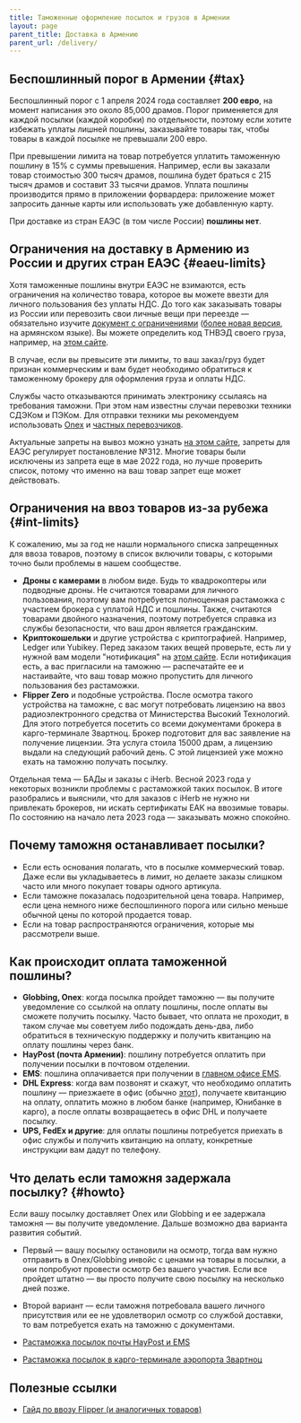```yaml
---
title: Таможенные оформление посылок и грузов в Армении
layout: page
parent_title: Доставка в Армению
parent_url: /delivery/
---
```


## Беспошлинный порог в Армении {#tax}

Беспошлинный порог с 1 апреля 2024 года составляет **200 евро**, на момент написания это около 85,000 драмов.
Порог применяется для каждой посылки (каждой коробки) по отдельности, поэтому если хотите избежать уплаты лишней пошлины,
заказывайте товары так, чтобы товары в каждой посылке не превышали 200 евро.

При превышении лимита на товар потребуется уплатить таможенную пошлину в 15% с суммы превышения.
Например, если вы заказали товар стоимостью 300 тысяч драмов, пошлина будет браться с 215 тысяч драмов и составит 33 тысячи драмов.
Уплата пошлины производится прямо в приложении форвардера: приложение может запросить данные карты или
использовать уже добавленную карту.

При доставке из стран ЕАЭС (в том числе России) **пошлины нет**.

## Ограничения на доставку в Армению из России и других стран ЕАЭС {#eaeu-limits}

Хотя таможенные пошлины внутри ЕАЭС не взимаются, есть ограничения на количество товара, которое вы можете ввезти для личного
пользования без уплаты НДС. До того как заказывать товары из России или перевозить свои личные вещи при переезде —
обязательно изучите [документ с ограничениями](/files/HHKV_N_171-N_13022020_ru.pdf) ([более новая версия](https://www.arlis.am/DocumentView.aspx?DocID=178320), на армянском языке).
Вы можете определить код ТНВЭД своего груза, например, на [этом сайте](https://tnved.info).

В случае, если вы превысите эти лимиты, то ваш заказ/груз будет признан коммерческим и вам будет необходимо обратиться к
таможенному брокеру для оформления груза и оплаты НДС.

Службы часто отказываются принимать электронику ссылаясь на требования таможни. При этом нам известны случаи перевозки техники СДЭКом и ПЭКом. Для отправки
техники мы рекомендуем использовать [Onex](mailforwarding.md) и [частных перевозчиков](#private).

Актуальные запреты на вывоз можно узнать [на этом сайте](https://www.alta.ru/news/88065/), запреты для ЕАЭС регулирует постановление №312. Многие товары были исключены из запрета еще в мае 2022 года, но
лучше проверить список, потому что именно на ваш товар запрет еще может действовать.

## Ограничения на ввоз товаров из-за рубежа {#int-limits}

К сожалению, мы за год не нашли нормального списка запрещенных для ввоза товаров, поэтому в список включили товары, с
которыми точно были проблемы в нашем сообществе.

- **Дроны с камерами** в любом виде. Будь то квадрокоптеры или подводные дроны. Не считаются товарами для личного пользования, поэтому вам потребуется полноценная растаможка с участием брокера с уплатой НДС и пошлины. Также, считаются товарами двойного назначения, поэтому потребуется справка из службы безопасности, что ваш дрон является гражданским.
- **Криптокошельки** и другие устройства с криптографией. Например, Ledger или Yubikey. Перед заказом таких вещей проверьте, есть ли у нужной вам модели "нотификация" на [этом сайте](https://portal.eaeunion.org/sites/odata/_layouts/15/portal.eec.registry.ui/directoryform.aspx?viewid=859ec98d-f4fe-423a-b6bc-d01b53fd4b7c&listid=0e3ead06-5475-466a-a340-6f69c01b5687&itemid=232). Если нотификация есть, а вас пригласили на таможню — распечатайте ее и настаивайте, что ваш товар можно пропустить для личного пользования без растаможки.
- **Flipper Zero** и подобные устройства. После осмотра такого устройства на таможне, с вас могут потребовать лицензию на ввоз радиоэлектронного средства от Министерства Высокий Технологий. Для этого потребуется посетить со всеми документами брокера в карго-терминале Звартноц. Брокер подготовит для вас заявление на получение лицензии. Эта услуга стоила 15000 драм, а лицензию выдали на следующий рабочий день. С этой лицензией уже можно ехать на таможню получать посылку.

Отдельная тема — БАДы и заказы с iHerb. Весной 2023 года у некоторых возникли проблемы с растаможкой таких посылок. В итоге
разобрались и выяснили, что для заказов с iHerb не нужно ни привлекать брокеров, ни искать сертификаты ЕАК на ввозимые товары.
По состоянию на начало лета 2023 года — заказывать можно спокойно.

## Почему таможня останавливает посылки?

- Если есть основания полагать, что в посылке коммерческий товар. Даже если вы укладываетесь в лимит, но делаете заказы слишком часто или много покупает товары одного артикула.
- Если таможне показалась подозрительной цена товара. Например, если цена немного ниже беспошлинного порога или сильно меньше обычной цены по которой продается товар.
- Если на товар распространяются ограничения, которые мы рассмотрели выше.

## Как происходит оплата таможенной пошлины?

- **Globbing, Onex**: когда посылка пройдет таможню — вы получите уведомление со ссылкой на оплату пошлины, после оплаты вы сможете получить посылку. Часто бывает, что оплата не проходит, в таком случае мы советуем либо подождать день-два, либо обратиться в техническую поддержку и получить квитанцию на оплату пошлины через банк.
- **HayPost (почта Армении)**: пошлину потребуется оплатить при получении посылки в почтовом отделении.
- **EMS**: пошлина оплачивается при получении в [главном офисе EMS](https://yandex.ru/maps/org/yems/18893071724/).
- **DHL Express**: когда вам позвонят и скажут, что необходимо оплатить пошлину — приезжаете в офис (обычно [этот](https://yandex.ru/maps/org/dhl/38321886280/)), получаете квитанцию на оплату, оплатить можно в любом банке (например, Юнибанке в карго), а после оплаты возвращаетесь в офис DHL и получаете посылку.
- **UPS, FedEx и другие**: для оплаты пошлины потребуется приехать в офис службы и получить квитанцию на оплату, конкретные инструкции вам дадут по телефону.

## Что делать если таможня задержала посылку? {#howto}

Если вашу посылку доставляет Onex или Globbing и ее задержала таможня — вы получите уведомление. Дальше возможно два варианта развития событий.

- Первый — вашу посылку остановили на осмотр, тогда вам нужно отправить в Onex/Globbing инвойс с ценами на товары в посылки, а они попробуют провести осмотр без вашего участия. Если все пройдет штатно — вы просто получите свою посылку на несколько дней позже.
- Второй вариант — если таможня потребовала вашего личного присутствия или ее не удовлетворил осмотр со службой доставки, то вам потребуется ехать на таможню с документами.

- [Растаможка посылок почты HayPost и EMS](customs/haypost.md)                                             
- [Растаможка посылок в карго-терминале аэропорта Звартноц](customs/cargo.md)

## Полезные ссылки

- [Гайд по ввозу Flipper (и аналогичных товаров)](https://hackmd.io/@himura/r1bjV0VJo)
